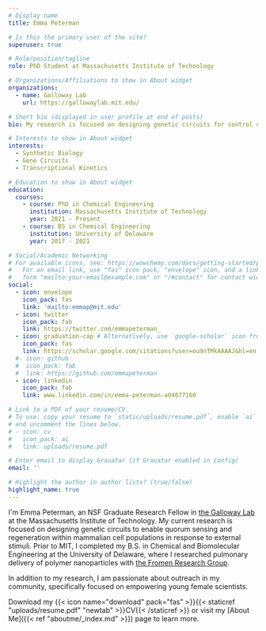```yaml
---
# Display name
title: Emma Peterman

# Is this the primary user of the site?
superuser: true

# Role/position/tagline
role: PhD Student at Massachusetts Institute of Technology

# Organizations/Affiliations to show in About widget
organizations:
  - name: Galloway Lab
    url: https://gallowaylab.mit.edu/

# Short bio (displayed in user profile at end of posts)
bio: My research is focused on designing genetic circuits for control of mammalian cells.

# Interests to show in About widget
interests:
  - Synthetic Biology
  - Gene Circuits
  - Transcriptional Kinetics

# Education to show in About widget
education:
  courses:
    - course: PhD in Chemical Engineering
      institution: Massachusetts Institute of Technology
      year: 2021 - Present
    - course: BS in Chemical Engineering
      institution: University of Delaware
      year: 2017 - 2021

# Social/Academic Networking
# For available icons, see: https://wowchemy.com/docs/getting-started/page-builder/#icons
#   For an email link, use "fas" icon pack, "envelope" icon, and a link in the
#   form "mailto:your-email@example.com" or "/#contact" for contact widget.
social:
  - icon: envelope
    icon_pack: fas
    link: 'mailto:emmap@mit.edu'
  - icon: twitter
    icon_pack: fab
    link: https://twitter.com/emmapeterman_
  - icon: graduation-cap # Alternatively, use `google-scholar` icon from `ai` icon pack
    icon_pack: fas
    link: https://scholar.google.com/citations?user=ou9nTMkAAAAJ&hl=en
  #- icon: github
  #  icon_pack: fab
  #  link: https://github.com/emmapeterman
  - icon: linkedin
    icon_pack: fab
    link: www.linkedin.com/in/emma-peterman-a04077160

# Link to a PDF of your resume/CV.
# To use: copy your resume to `static/uploads/resume.pdf`, enable `ai` icons in `params.toml`,
# and uncomment the lines below.
# - icon: cv
#   icon_pack: ai
#   link: uploads/resume.pdf

# Enter email to display Gravatar (if Gravatar enabled in Config)
email: ''

# Highlight the author in author lists? (true/false)
highlight_name: true
---
```


I'm Emma Peterman, an NSF Graduate Research Fellow in [the Galloway Lab](https://gallowaylab.mit.edu/) at the Massachusetts Institute of Technology. My current research is focused on designing genetic circuits to enable quorum sensing and regeneration within mammalian cell populations in response to external stimuli. Prior to MIT, I completed my B.S. in Chemical and Biomolecular Engineering at the University of Delaware, where I researched pulmonary delivery of polymer nanoparticles with [the Fromen Research Group](https://sites.udel.edu/cfromen/).

In addition to my research, I am passionate about outreach in my community, specifically focused on empowering young female scientists.

Download my {{< icon name="download" pack="fas" >}}{{< staticref "uploads/resume.pdf" "newtab" >}}CV{{< /staticref >}} or visit my [About Me]({{< ref "aboutme/_index.md" >}}) page to learn more.
